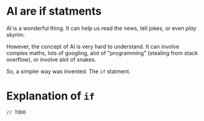 # AI are if statments

AI is a wonderful thing. It can help us read the news, tell jokes, or even _play skyrim_.

However, the concept of AI is very hard to understand. It can involve complex maths, lots of googling, alot of "programming" (stealing from stack overflow), or involve alot of snakes.

So, a simpler way was invented. The `if` statment.

# Explanation of `if`
`// TODO`

